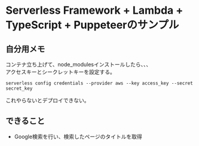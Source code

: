 # Serverless Framework + Lambda + TypeScript + Puppeteerのサンプル

## 自分用メモ
コンテナ立ち上げて、node_modulesインストールしたら、、、   
アクセスキーとシークレットキーを設定する。
```
serverless config credentials --provider aws --key access_key --secret secret_key
```
これやらないとデプロイできない。

## できること
* Google検索を行い、検索したページのタイトルを取得
